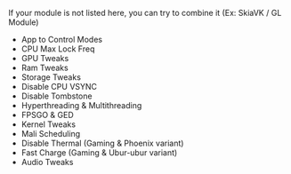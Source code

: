 If your module is not listed here, you can try to combine it (Ex: SkiaVK / GL Module)

- App to Control Modes
- CPU Max Lock Freq
- GPU Tweaks
- Ram Tweaks
- Storage Tweaks 
- Disable CPU VSYNC
- Disable Tombstone
- Hyperthreading & Multithreading 
- FPSGO & GED
- Kernel Tweaks
- Mali Scheduling
- Disable Thermal (Gaming & Phoenix variant)
- Fast Charge (Gaming & Ubur-ubur variant)
- Audio Tweaks
